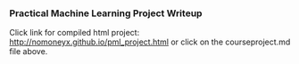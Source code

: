 ### Practical Machine Learning Project Writeup
Click link for compiled html project: http://nomoneyx.github.io/pml_project.html or click on the courseproject.md file above.

